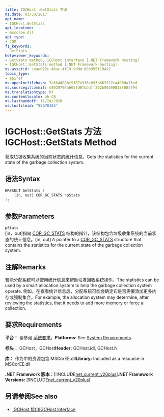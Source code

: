 ```yaml
---
title: IGCHost::GetStats 方法
ms.date: 03/30/2017
api_name:
- IGCHost.GetStats
api_location:
- mscoree.dll
api_type:
- COM
f1_keywords:
- GetStats
helpviewer_keywords:
- GetStats method, IGCHost interface [.NET Framework hosting]
- IGCHost::GetStats method [.NET Framework hosting]
ms.assetid: c4ae022c-46ac-4f19-9ddd-09b955f19412
topic_type:
- apiref
ms.openlocfilehash: 7e664d88bf9f67e936e693b663f27ca490da13ed
ms.sourcegitcommit: d8020797a6657d0fbbdff362b80300815f682f94
ms.translationtype: MT
ms.contentlocale: zh-CN
ms.lasthandoff: 11/24/2020
ms.locfileid: "95670103"
---
```

# <a name="igchostgetstats-method"></a><span data-ttu-id="f137f-102">IGCHost::GetStats 方法</span><span class="sxs-lookup"><span data-stu-id="f137f-102">IGCHost::GetStats Method</span></span>

<span data-ttu-id="f137f-103">获取垃圾收集系统的当前状态的统计信息。</span><span class="sxs-lookup"><span data-stu-id="f137f-103">Gets the statistics for the current state of the garbage collection system.</span></span>  
  
## <a name="syntax"></a><span data-ttu-id="f137f-104">语法</span><span class="sxs-lookup"><span data-stu-id="f137f-104">Syntax</span></span>  
  
```cpp  
HRESULT GetStats (  
    [in, out] COR_GC_STATS *pStats  
);  
```  
  
## <a name="parameters"></a><span data-ttu-id="f137f-105">参数</span><span class="sxs-lookup"><span data-stu-id="f137f-105">Parameters</span></span>  

 `pStats`  
 <span data-ttu-id="f137f-106">[in，out]指向 [COR_GC_STATS](cor-gc-stats-structure.md) 结构的指针，该结构包含垃圾收集系统的当前状态的统计信息。</span><span class="sxs-lookup"><span data-stu-id="f137f-106">[in, out] A pointer to a [COR_GC_STATS](cor-gc-stats-structure.md) structure that contains the statistics for the current state of the garbage collection system.</span></span>  
  
## <a name="remarks"></a><span data-ttu-id="f137f-107">注解</span><span class="sxs-lookup"><span data-stu-id="f137f-107">Remarks</span></span>  

 <span data-ttu-id="f137f-108">智能分配系统可以使用统计信息来帮助垃圾回收系统操作。</span><span class="sxs-lookup"><span data-stu-id="f137f-108">The statistics can be used by a smart allocation system to help the garbage collection system operate.</span></span> <span data-ttu-id="f137f-109">例如，在查看统计信息后，分配系统可能会确定它是否需要添加更多内存或强制集合。</span><span class="sxs-lookup"><span data-stu-id="f137f-109">For example, the allocation system may determine, after reviewing the statistics, that it needs to add more memory or force a collection.</span></span>  
  
## <a name="requirements"></a><span data-ttu-id="f137f-110">要求</span><span class="sxs-lookup"><span data-stu-id="f137f-110">Requirements</span></span>  

 <span data-ttu-id="f137f-111">**平台：** 请参阅 [系统要求](../../get-started/system-requirements.md)。</span><span class="sxs-lookup"><span data-stu-id="f137f-111">**Platforms:** See [System Requirements](../../get-started/system-requirements.md).</span></span>  
  
 <span data-ttu-id="f137f-112">**标头：** GCHost，GCHost</span><span class="sxs-lookup"><span data-stu-id="f137f-112">**Header:** GCHost.idl, GCHost.h</span></span>  
  
 <span data-ttu-id="f137f-113">**库：** 作为中的资源包含 MSCorEE.dll</span><span class="sxs-lookup"><span data-stu-id="f137f-113">**Library:** Included as a resource in MSCorEE.dll</span></span>  
  
 <span data-ttu-id="f137f-114">**.NET Framework 版本：**[!INCLUDE[net_current_v20plus](../../../../includes/net-current-v20plus-md.md)]</span><span class="sxs-lookup"><span data-stu-id="f137f-114">**.NET Framework Versions:** [!INCLUDE[net_current_v20plus](../../../../includes/net-current-v20plus-md.md)]</span></span>  
  
## <a name="see-also"></a><span data-ttu-id="f137f-115">另请参阅</span><span class="sxs-lookup"><span data-stu-id="f137f-115">See also</span></span>

- [<span data-ttu-id="f137f-116">IGCHost 接口</span><span class="sxs-lookup"><span data-stu-id="f137f-116">IGCHost Interface</span></span>](igchost-interface.md)
